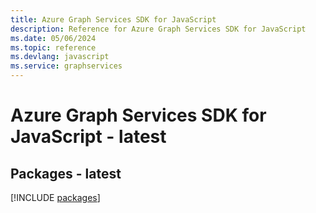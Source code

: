 ```yaml
---
title: Azure Graph Services SDK for JavaScript
description: Reference for Azure Graph Services SDK for JavaScript
ms.date: 05/06/2024
ms.topic: reference
ms.devlang: javascript
ms.service: graphservices
---
```

# Azure Graph Services SDK for JavaScript - latest
## Packages - latest
[!INCLUDE [packages](graph-services-index.md)]